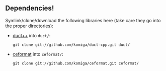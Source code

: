 
## Dependencies!

Symlink/clone/download the following libraries here (take care they go into
the proper directories):

* [duct++](https://github.com/komiga/duct-cpp) into `duct/`:

  `git clone git://github.com/komiga/duct-cpp.git duct/`

* [ceformat](https://github.com/komiga/ceformat) into `ceformat/`:

  `git clone git://github.com/komiga/ceformat.git ceformat/`
